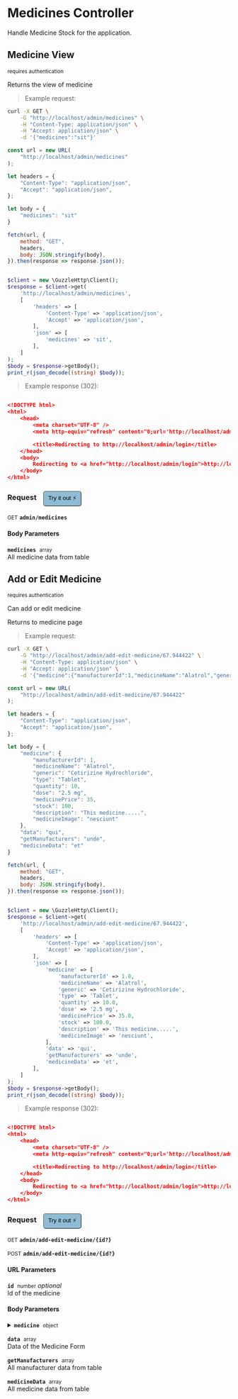 # Medicines Controller

Handle Medicine Stock for the application.

## Medicine View

<small class="badge badge-darkred">requires authentication</small>

Returns the view of medicine

> Example request:

```bash
curl -X GET \
    -G "http://localhost/admin/medicines" \
    -H "Content-Type: application/json" \
    -H "Accept: application/json" \
    -d '{"medicines":"sit"}'

```

```javascript
const url = new URL(
    "http://localhost/admin/medicines"
);

let headers = {
    "Content-Type": "application/json",
    "Accept": "application/json",
};

let body = {
    "medicines": "sit"
}

fetch(url, {
    method: "GET",
    headers,
    body: JSON.stringify(body),
}).then(response => response.json());
```

```php

$client = new \GuzzleHttp\Client();
$response = $client->get(
    'http://localhost/admin/medicines',
    [
        'headers' => [
            'Content-Type' => 'application/json',
            'Accept' => 'application/json',
        ],
        'json' => [
            'medicines' => 'sit',
        ],
    ]
);
$body = $response->getBody();
print_r(json_decode((string) $body));
```


> Example response (302):

```json

<!DOCTYPE html>
<html>
    <head>
        <meta charset="UTF-8" />
        <meta http-equiv="refresh" content="0;url='http://localhost/admin/login'" />

        <title>Redirecting to http://localhost/admin/login</title>
    </head>
    <body>
        Redirecting to <a href="http://localhost/admin/login">http://localhost/admin/login</a>.
    </body>
</html>
```
<div id="execution-results-GETadmin-medicines" hidden>
    <blockquote>Received response<span id="execution-response-status-GETadmin-medicines"></span>:</blockquote>
    <pre class="json"><code id="execution-response-content-GETadmin-medicines"></code></pre>
</div>
<div id="execution-error-GETadmin-medicines" hidden>
    <blockquote>Request failed with error:</blockquote>
    <pre><code id="execution-error-message-GETadmin-medicines"></code></pre>
</div>
<form id="form-GETadmin-medicines" data-method="GET" data-path="admin/medicines" data-authed="1" data-hasfiles="0" data-headers='{"Content-Type":"application\/json","Accept":"application\/json"}' onsubmit="event.preventDefault(); executeTryOut('GETadmin-medicines', this);">
<h3>
    Request&nbsp;&nbsp;&nbsp;
        <button type="button" style="background-color: #8fbcd4; padding: 5px 10px; border-radius: 5px; border-width: thin;" id="btn-tryout-GETadmin-medicines" onclick="tryItOut('GETadmin-medicines');">Try it out ⚡</button>
    <button type="button" style="background-color: #c97a7e; padding: 5px 10px; border-radius: 5px; border-width: thin;" id="btn-canceltryout-GETadmin-medicines" onclick="cancelTryOut('GETadmin-medicines');" hidden>Cancel</button>&nbsp;&nbsp;
    <button type="submit" style="background-color: #6ac174; padding: 5px 10px; border-radius: 5px; border-width: thin;" id="btn-executetryout-GETadmin-medicines" hidden>Send Request 💥</button>
    </h3>
<p>
<small class="badge badge-green">GET</small>
 <b><code>admin/medicines</code></b>
</p>
<p>
<label id="auth-GETadmin-medicines" hidden>Authorization header: <b><code>Bearer </code></b><input type="text" name="Authorization" data-prefix="Bearer " data-endpoint="GETadmin-medicines" data-component="header"></label>
</p>
<h4 class="fancy-heading-panel"><b>Body Parameters</b></h4>
<p>
<b><code>medicines</code></b>&nbsp;&nbsp;<small>array</small>  &nbsp;
<input type="text" name="medicines" data-endpoint="GETadmin-medicines" data-component="body" required  hidden>
<br>
All medicine data from table</p>

</form>


## Add or Edit Medicine

<small class="badge badge-darkred">requires authentication</small>

Can add or edit medicine

Returns to medicine page

> Example request:

```bash
curl -X GET \
    -G "http://localhost/admin/add-edit-medicine/67.944422" \
    -H "Content-Type: application/json" \
    -H "Accept: application/json" \
    -d '{"medicine":{"manufacturerId":1,"medicineName":"Alatrol","generic":"Cetirizine Hydrochloride","type":"Tablet","quantity":10,"dose":"2.5 mg","medicinePrice":35,"stock":100,"description":"This medicine.....","medicineImage":"nesciunt"},"data":"qui","getManufacturers":"unde","medicineData":"et"}'

```

```javascript
const url = new URL(
    "http://localhost/admin/add-edit-medicine/67.944422"
);

let headers = {
    "Content-Type": "application/json",
    "Accept": "application/json",
};

let body = {
    "medicine": {
        "manufacturerId": 1,
        "medicineName": "Alatrol",
        "generic": "Cetirizine Hydrochloride",
        "type": "Tablet",
        "quantity": 10,
        "dose": "2.5 mg",
        "medicinePrice": 35,
        "stock": 100,
        "description": "This medicine.....",
        "medicineImage": "nesciunt"
    },
    "data": "qui",
    "getManufacturers": "unde",
    "medicineData": "et"
}

fetch(url, {
    method: "GET",
    headers,
    body: JSON.stringify(body),
}).then(response => response.json());
```

```php

$client = new \GuzzleHttp\Client();
$response = $client->get(
    'http://localhost/admin/add-edit-medicine/67.944422',
    [
        'headers' => [
            'Content-Type' => 'application/json',
            'Accept' => 'application/json',
        ],
        'json' => [
            'medicine' => [
                'manufacturerId' => 1.0,
                'medicineName' => 'Alatrol',
                'generic' => 'Cetirizine Hydrochloride',
                'type' => 'Tablet',
                'quantity' => 10.0,
                'dose' => '2.5 mg',
                'medicinePrice' => 35.0,
                'stock' => 100.0,
                'description' => 'This medicine.....',
                'medicineImage' => 'nesciunt',
            ],
            'data' => 'qui',
            'getManufacturers' => 'unde',
            'medicineData' => 'et',
        ],
    ]
);
$body = $response->getBody();
print_r(json_decode((string) $body));
```


> Example response (302):

```json

<!DOCTYPE html>
<html>
    <head>
        <meta charset="UTF-8" />
        <meta http-equiv="refresh" content="0;url='http://localhost/admin/login'" />

        <title>Redirecting to http://localhost/admin/login</title>
    </head>
    <body>
        Redirecting to <a href="http://localhost/admin/login">http://localhost/admin/login</a>.
    </body>
</html>
```
<div id="execution-results-GETadmin-add-edit-medicine--id--" hidden>
    <blockquote>Received response<span id="execution-response-status-GETadmin-add-edit-medicine--id--"></span>:</blockquote>
    <pre class="json"><code id="execution-response-content-GETadmin-add-edit-medicine--id--"></code></pre>
</div>
<div id="execution-error-GETadmin-add-edit-medicine--id--" hidden>
    <blockquote>Request failed with error:</blockquote>
    <pre><code id="execution-error-message-GETadmin-add-edit-medicine--id--"></code></pre>
</div>
<form id="form-GETadmin-add-edit-medicine--id--" data-method="GET" data-path="admin/add-edit-medicine/{id?}" data-authed="1" data-hasfiles="0" data-headers='{"Content-Type":"application\/json","Accept":"application\/json"}' onsubmit="event.preventDefault(); executeTryOut('GETadmin-add-edit-medicine--id--', this);">
<h3>
    Request&nbsp;&nbsp;&nbsp;
        <button type="button" style="background-color: #8fbcd4; padding: 5px 10px; border-radius: 5px; border-width: thin;" id="btn-tryout-GETadmin-add-edit-medicine--id--" onclick="tryItOut('GETadmin-add-edit-medicine--id--');">Try it out ⚡</button>
    <button type="button" style="background-color: #c97a7e; padding: 5px 10px; border-radius: 5px; border-width: thin;" id="btn-canceltryout-GETadmin-add-edit-medicine--id--" onclick="cancelTryOut('GETadmin-add-edit-medicine--id--');" hidden>Cancel</button>&nbsp;&nbsp;
    <button type="submit" style="background-color: #6ac174; padding: 5px 10px; border-radius: 5px; border-width: thin;" id="btn-executetryout-GETadmin-add-edit-medicine--id--" hidden>Send Request 💥</button>
    </h3>
<p>
<small class="badge badge-green">GET</small>
 <b><code>admin/add-edit-medicine/{id?}</code></b>
</p>
<p>
<small class="badge badge-black">POST</small>
 <b><code>admin/add-edit-medicine/{id?}</code></b>
</p>
<p>
<label id="auth-GETadmin-add-edit-medicine--id--" hidden>Authorization header: <b><code>Bearer </code></b><input type="text" name="Authorization" data-prefix="Bearer " data-endpoint="GETadmin-add-edit-medicine--id--" data-component="header"></label>
</p>
<h4 class="fancy-heading-panel"><b>URL Parameters</b></h4>
<p>
<b><code>id</code></b>&nbsp;&nbsp;<small>number</small>     <i>optional</i> &nbsp;
<input type="number" name="id" data-endpoint="GETadmin-add-edit-medicine--id--" data-component="url"  hidden>
<br>
Id of the medicine</p>
<h4 class="fancy-heading-panel"><b>Body Parameters</b></h4>
<p>
<details>
<summary>
<b><code>medicine</code></b>&nbsp;&nbsp;<small>object</small>  &nbsp;
<br>
</summary>
<br>
<p>
<b><code>medicine.manufacturerId</code></b>&nbsp;&nbsp;<small>number</small>  &nbsp;
<input type="number" name="medicine.manufacturerId" data-endpoint="GETadmin-add-edit-medicine--id--" data-component="body" required  hidden>
<br>
Id of the manufacturer.</p>
<p>
<b><code>medicine.medicineName</code></b>&nbsp;&nbsp;<small>string</small>  &nbsp;
<input type="text" name="medicine.medicineName" data-endpoint="GETadmin-add-edit-medicine--id--" data-component="body" required  hidden>
<br>
Name of the medicine.</p>
<p>
<b><code>medicine.generic</code></b>&nbsp;&nbsp;<small>string</small>  &nbsp;
<input type="text" name="medicine.generic" data-endpoint="GETadmin-add-edit-medicine--id--" data-component="body" required  hidden>
<br>
Generic of the Medicine.</p>
<p>
<b><code>medicine.type</code></b>&nbsp;&nbsp;<small>string</small>  &nbsp;
<input type="text" name="medicine.type" data-endpoint="GETadmin-add-edit-medicine--id--" data-component="body" required  hidden>
<br>
Type of the Medicine.</p>
<p>
<b><code>medicine.quantity</code></b>&nbsp;&nbsp;<small>number</small>  &nbsp;
<input type="number" name="medicine.quantity" data-endpoint="GETadmin-add-edit-medicine--id--" data-component="body" required  hidden>
<br>
Units per Pata.</p>
<p>
<b><code>medicine.dose</code></b>&nbsp;&nbsp;<small>string</small>  &nbsp;
<input type="text" name="medicine.dose" data-endpoint="GETadmin-add-edit-medicine--id--" data-component="body" required  hidden>
<br>
Dosage of the Medicine per unit.</p>
<p>
<b><code>medicine.medicinePrice</code></b>&nbsp;&nbsp;<small>number</small>  &nbsp;
<input type="number" name="medicine.medicinePrice" data-endpoint="GETadmin-add-edit-medicine--id--" data-component="body" required  hidden>
<br>
Price of the Medicine.</p>
<p>
<b><code>medicine.stock</code></b>&nbsp;&nbsp;<small>number</small>  &nbsp;
<input type="number" name="medicine.stock" data-endpoint="GETadmin-add-edit-medicine--id--" data-component="body" required  hidden>
<br>
Stock of the Medicine.</p>
<p>
<b><code>medicine.description</code></b>&nbsp;&nbsp;<small>string</small>  &nbsp;
<input type="text" name="medicine.description" data-endpoint="GETadmin-add-edit-medicine--id--" data-component="body" required  hidden>
<br>
Description of the Medicine.</p>
<p>
<b><code>medicine.medicineImage</code></b>&nbsp;&nbsp;<small>string</small>  &nbsp;
<input type="text" name="medicine.medicineImage" data-endpoint="GETadmin-add-edit-medicine--id--" data-component="body" required  hidden>
<br>
Image of the Medicine.</p>
</details>
</p>
<p>
<b><code>data</code></b>&nbsp;&nbsp;<small>array</small>  &nbsp;
<input type="text" name="data" data-endpoint="GETadmin-add-edit-medicine--id--" data-component="body" required  hidden>
<br>
Data of the Medicine Form</p>
<p>
<b><code>getManufacturers</code></b>&nbsp;&nbsp;<small>array</small>  &nbsp;
<input type="text" name="getManufacturers" data-endpoint="GETadmin-add-edit-medicine--id--" data-component="body" required  hidden>
<br>
All manufacturer data from table</p>
<p>
<b><code>medicineData</code></b>&nbsp;&nbsp;<small>array</small>  &nbsp;
<input type="text" name="medicineData" data-endpoint="GETadmin-add-edit-medicine--id--" data-component="body" required  hidden>
<br>
All medicine data from table</p>

</form>



